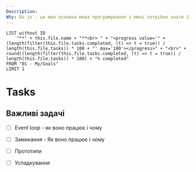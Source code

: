 ```yaml
---
Description: 
Why: Бо js - це моя основна мова програмування і мені потрібно знати її на гарному рівні, щоб писати якісний код та розуміти, як він працює
---
```


```dataview 
LIST without ID
	"**" + this.file.name + "**<br> " + "<progress value='" + (length(filter(this.file.tasks.completed, (t) => t = true)) / length(this.file.tasks)) * 100 + "' max='100'></progress>" + "<br>" + round((length(filter(this.file.tasks.completed, (t) => t = true)) / length(this.file.tasks)) * 100) + "% completed"
FROM "01 - My/Goals"
LIMIT 1
```

# Tasks

## Важливі задачі

- [ ] Event loop - як воно працює і чому
- [ ] Замикання - Як воно працює і чому
- [ ] Прототипи
- [ ] Успадкування


